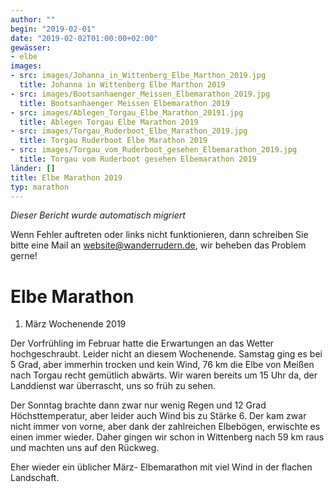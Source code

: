 ```yaml
---
author: ""
begin: "2019-02-01"
date: "2019-02-02T01:00:00+02:00"
gewässer:
- elbe
images:
- src: images/Johanna_in_Wittenberg_Elbe_Marthon_2019.jpg
  title: Johanna in Wittenberg Elbe Marthon 2019
- src: images/Bootsanhaenger_Meissen_Elbemarathon_2019.jpg
  title: Bootsanhaenger Meissen Elbemarathon 2019
- src: images/Ablegen_Torgau_Elbe_Marathon_20191.jpg
  title: Ablegen Torgau Elbe Marathon 2019
- src: images/Torgau_Ruderboot_Elbe_Marathon_2019.jpg
  title: Torgau Ruderboot Elbe Marathon 2019
- src: images/Torgau_vom_Ruderboot_gesehen_Elbemarathon_2019.jpg
  title: Torgau vom Ruderboot gesehen Elbemarathon 2019
länder: []
title: Elbe Marathon 2019
typ: marathon
---
```



*Dieser Bericht wurde automatisch migriert*

Wenn Fehler auftreten oder links nicht funktionieren, dann schreiben Sie bitte eine Mail an website@wanderrudern.de, wir beheben das Problem gerne!



# Elbe Marathon


1. März Wochenende 2019

Der Vorfrühling im Februar hatte die Erwartungen an das Wetter hochgeschraubt. Leider nicht an diesem Wochenende. Samstag ging es bei 5 Grad, aber immerhin trocken und kein Wind, 76 km die Elbe von Meißen nach Torgau recht gemütlich abwärts. Wir waren bereits um 15 Uhr da, der Landdienst war überrascht, uns so früh zu sehen.

Der Sonntag brachte dann zwar nur wenig Regen und 12 Grad Höchsttemperatur, aber leider auch Wind bis zu Stärke 6. Der kam zwar nicht immer von vorne, aber dank der zahlreichen Elbebögen, erwischte es einen immer wieder. Daher gingen wir schon in Wittenberg nach 59 km raus und machten uns auf den Rückweg.

Eher wieder ein üblicher März- Elbemarathon mit viel Wind in der flachen Landschaft.